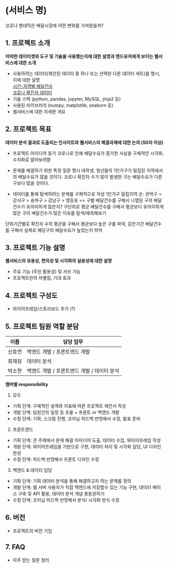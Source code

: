 # (서비스 명)
코로나 팬데믹은 배달시장에 어떤 변화를 가져왔을까?

## 1. 프로젝트 소개

**어떠한 데이터셋와 도구 및 기술을 사용했는지에 대한 설명과 엔드유저에게 보이는 웹서비스에 대한 소개**

  - 사용하려는 데이터(제안된 데이터 중 하나 또는 선택한 다른 데이터 세트)를 명시, 이에 대한 설명  
  [시간-지역별 배달건수](https://bdp.kt.co.kr/invoke/SOKBP2603/?goodsCode=KGUTIMEORDER)  
  [코로나 확진자 데이터](http://data.seoul.go.kr/dataList/OA-20279/S/1/datasetView.do)
  - 기술 스택 (python, pandas, jupyter, MySQL, jinja2 등) 
  - 사용된 라이브러리 (numpy, matplotlib, seaborn 등)
  - 웹서비스에 대한 자세한 개요

## 2. 프로젝트 목표

**데이터 분석 결과로 도출되는 인사이트와 웹서비스의 해결과제에 대한 논의 (50자 이상)**
  - 프로젝트 아이디어 동기
  코로나로 인해 배달수요가 증가한 사실을 구체적인 시각화,수치화로 알아보려함

  - 문제를 해결하기 위한 특정 질문 명시
  대학생, 청년들의 1인가구가 밀집된 지역에서의 배달수요가 많을 것이다. 
  코로나 확진자 수가 많이 발생한 구는 배달수요가 다른 구보다 많을 것이다.

  - 데이터를 통해 탐색하려는 문제를 구체적으로 작성
  1인가구 밀집지역 순: 관악구 > 강서구 > 송파구 > 강남구 > 영등포 => 구별 배달건수를 구해서 나열된 구의 배달건수가 유의미하게 많은지?
  구단위로 평균 배달건수를 구해서 평균보다 유의미하게 많은 구의 배달건수가 많은 이유를 탐색/예측해보기
  
  단위기간별로 확진자 수의 평균을 구해서 평균보다 높은 구를 파악, 같은기간 배달건수를 구해서 실제로 해당구의 배달수요가 높았는지 파악



## 3. 프로젝트 기능 설명

**웹서비스의 유용성, 편의성 및 시각화의 실용성에 대한 설명**
  - 주요 기능 (주된 활용성) 및 서브 기능
  - 프로젝트만의 차별점, 기대 효과

## 4. 프로젝트 구성도
  - 와이어프레임/스토리보드 추가 (?)

## 5. 프로젝트 팀원 역할 분담
| 이름 | 담당 업무 |
| ------ | ------ |
| 신호연 | 백엔드 개발 / 프론트엔드 개발 |
| 최재원 | 데이터 분석 |
| 박소현 | 백엔드 개발 / 프론트엔드 개발 / 데이터 분석 |

**멤버별 responsibility**

1. 모두

- 기획 단계: 구체적인 설계와 지표에 따른 프로젝트 제안서 작성
- 개발 단계: 팀원간의 일정 등 조율 + 프론트 or 백엔드 개발
- 수정 단계: 기획, 스크럼 진행, 코치님 피드백 반영해서 수정, 발표 준비

2. 프론트엔드 

- 기획 단계: 큰 주제에서 문제 해결 아이디어 도출, 데이터 수집, 와이어프레임 작성
- 개발 단계: 와이어프레임을 기반으로 구현, 데이터 처리 및 시각화 담당, UI 디자인 완성
- 수정 단계: 피드백 반영해서 프론트 디자인 수정

 3. 백엔드 & 데이터 담당  

- 기획 단계: 기획 데이터 분석을 통해 해결하고자 하는 문제를 정의
- 개발 단계: 웹 서버 사용자가 직접 백엔드에 저장할수 있는 기능 구현, 데이터 베이스 구축 및 API 활용, 데이터 분석 개념 총동원하기
- 수정 단계: 코치님 피드백 반영해서 분석/ 시각화 방식 수정

## 6. 버전
  - 프로젝트의 버전 기입

## 7. FAQ
  - 자주 받는 질문 정리